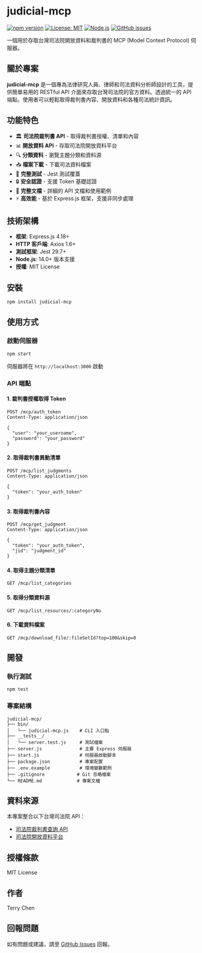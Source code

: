# judicial-mcp

[![npm version](https://badge.fury.io/js/judicial-mcp.svg)](https://badge.fury.io/js/judicial-mcp)
[![License: MIT](https://img.shields.io/badge/License-MIT-blue.svg)](https://opensource.org/licenses/MIT)
[![Node.js](https://img.shields.io/badge/Node.js->=14.0.0-green.svg)](https://nodejs.org/)
[![GitHub issues](https://img.shields.io/github/issues/terry90918/judicial-mcp)](https://github.com/terry90918/judicial-mcp/issues)

一個用於存取台灣司法院開放資料和裁判書的 MCP (Model Context Protocol) 伺服器。

## 關於專案

**judicial-mcp** 是一個專為法律研究人員、律師和司法資料分析師設計的工具，提供簡單易用的 RESTful API 介面來存取台灣司法院的官方資料。透過統一的 API 端點，使用者可以輕鬆取得裁判書內容、開放資料和各種司法統計資訊。

## 功能特色

- 🏛️ **司法院裁判書 API** - 取得裁判書授權、清單和內容
- 📊 **開放資料 API** - 存取司法院開放資料平台
- 🔍 **分類資料** - 瀏覽主題分類和資料源
- 📥 **檔案下載** - 下載司法資料檔案
- 🧪 **完整測試** - Jest 測試覆蓋
- 🔒 **安全認證** - 支援 Token 基礎認證
- 📖 **完整文檔** - 詳細的 API 文檔和使用範例
- ⚡ **高效能** - 基於 Express.js 框架，支援非同步處理

## 技術架構

- **框架**: Express.js 4.18+
- **HTTP 客戶端**: Axios 1.6+
- **測試框架**: Jest 29.7+
- **Node.js**: 14.0+ 版本支援
- **授權**: MIT License

## 安裝

```bash
npm install judicial-mcp
```

## 使用方式

### 啟動伺服器

```bash
npm start
```

伺服器將在 `http://localhost:3000` 啟動

### API 端點

#### 1. 裁判書授權取得 Token
```
POST /mcp/auth_token
Content-Type: application/json

{
  "user": "your_username",
  "password": "your_password"
}
```

#### 2. 取得裁判書異動清單
```
POST /mcp/list_judgments
Content-Type: application/json

{
  "token": "your_auth_token"
}
```

#### 3. 取得裁判書內容
```
POST /mcp/get_judgment
Content-Type: application/json

{
  "token": "your_auth_token",
  "jid": "judgment_id"
}
```

#### 4. 取得主題分類清單
```
GET /mcp/list_categories
```

#### 5. 取得分類資料源
```
GET /mcp/list_resources/:categoryNo
```

#### 6. 下載資料檔案
```
GET /mcp/download_file/:fileSetId?top=100&skip=0
```

## 開發

### 執行測試

```bash
npm test
```

### 專案結構

```
judicial-mcp/
├── bin/
│   └── judicial-mcp.js    # CLI 入口點
├── __tests__/
│   └── server.test.js     # 測試檔案
├── server.js              # 主要 Express 伺服器
├── start.js               # 伺服器啟動腳本
├── package.json           # 專案配置
├── .env.example           # 環境變數範例
├── .gitignore            # Git 忽略檔案
└── README.md             # 專案文檔
```

## 資料來源

本專案整合以下台灣司法院 API：

- [司法院裁判書查詢 API](https://data.judicial.gov.tw/jdg/)
- [司法院開放資料平台](https://opendata.judicial.gov.tw/)

## 授權條款

MIT License

## 作者

Terry Chen

## 回報問題

如有問題或建議，請至 [GitHub Issues](https://github.com/terry90918/judicial-mcp/issues) 回報。
